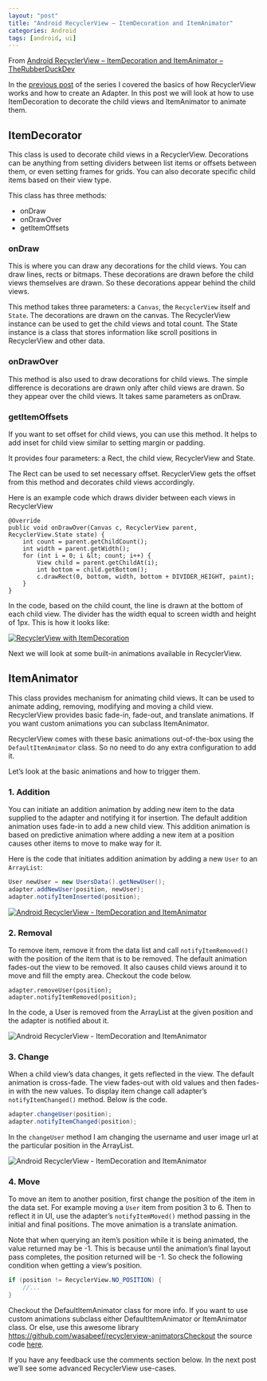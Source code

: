```yaml
---
layout: "post"
title: "Android RecyclerView – ItemDecoration and ItemAnimator"
categories: Android
tags: [android, ui]
---
```


From [Android RecyclerView – ItemDecoration and ItemAnimator – TheRubberDuckDev](https://therubberduckdev.wordpress.com/2017/10/12/android-recyclerview-itemdecoration-and-itemanimator/)

In the [previous post](https://therubberduckdev.wordpress.com/2017/10/09/android-recyclerview-the-basics/) of the series I covered the basics of how RecyclerView works and how to create an Adapter. In this post we will look at how to use ItemDecoration to decorate the child views and ItemAnimator to animate them.

## ItemDecorator

This class is used to decorate child views in a RecyclerView. Decorations can be anything from setting dividers between list items or offsets between them, or even setting frames for grids. You can also decorate specific child items based on their view type.

This class has three methods:

* onDraw
* onDrawOver
* getItemOffsets

### onDraw

This is where you can draw any decorations for the child views. You can draw lines, rects or bitmaps. These decorations are drawn before the child views themselves are drawn. So these decorations appear behind the child views.

This method takes three parameters: a `Canvas`, the `RecyclerView` itself and `State`. The decorations are drawn on the canvas. The RecyclerView instance can be used to get the child views and total count. The State instance is a class that stores information like scroll positions in RecyclerView and other data.

### onDrawOver

This method is also used to draw decorations for child views. The simple difference is decorations are drawn only after child views are drawn. So they appear over the child views. It takes same parameters as onDraw.

### getItemOffsets

If you want to set offset for child views, you can use this method. It helps to add inset for child view similar to setting margin or padding.

It provides four parameters: a Rect, the child view, RecyclerView and State.

The Rect can be used to set necessary offset. RecyclerView gets the offset from this method and decorates child views accordingly.

Here is an example code which draws divider between each views in RecyclerView

```
@Override
public void onDrawOver(Canvas c, RecyclerView parent, RecyclerView.State state) {
    int count = parent.getChildCount();
    int width = parent.getWidth();
    for (int i = 0; i &lt; count; i++) {
        View child = parent.getChildAt(i);
        int bottom = child.getBottom();
        c.drawRect(0, bottom, width, bottom + DIVIDER_HEIGHT, paint);
    }
}
```

In the code, based on the child count, the line is drawn at the bottom of each child view. The divider has the width equal to screen width and height of 1px. This is how it looks like:

[![](https://therubberduckdev.files.wordpress.com/2017/10/adcd5-recyclerview2bwith2bdividers.jpg?w=360&h=640 "RecyclerView with ItemDecoration")](https://therubberduckdev.files.wordpress.com/2017/10/adcd5-recyclerview2bwith2bdividers.jpg)

Next we will look at some built-in animations available in RecyclerView.

## ItemAnimator

This class provides mechanism for animating child views. It can be used to animate adding, removing, modifying and moving a child view. RecyclerView provides basic fade-in, fade-out, and translate animations. If you want custom animations you can subclass ItemAnimator.

RecyclerView comes with these basic animations out-of-the-box using the `DefaultItemAnimator` class. So no need to do any extra configuration to add it.

Let’s look at the basic animations and how to trigger them.

### 1. Addition

You can initiate an addition animation by adding new item to the data supplied to the adapter and notifying it for insertion. The default addition animation uses fade-in to add a new child view. This addition animation is based on predictive animation where adding a new item at a position causes other items to move to make way for it.

Here is the code that initiates addition animation by adding a new `User` to an `ArrayList`:

```java
User newUser = new UsersData().getNewUser();
adapter.addNewUser(position, newUser);
adapter.notifyItemInserted(position);
```

[![Android RecyclerView - ItemDecoration and ItemAnimator](https://therubberduckdev.files.wordpress.com/2017/10/recyclerview-default-add-animation.gif?w=1100)](https://therubberduckdev.files.wordpress.com/2017/10/d3698-recyclerview-default-add-animation.gif)

### 2. Removal

To remove item, remove it from the data list and call `notifyItemRemoved()` with the position of the item that is to be removed. The default animation fades-out the view to be removed. It also causes child views around it to move and fill the empty area. Checkout the code below.

```
adapter.removeUser(position);
adapter.notifyItemRemoved(position);
```

In the code, a User is removed from the ArrayList at the given position and the adapter is notified about it.

![Android RecyclerView - ItemDecoration and ItemAnimator](https://therubberduckdev.files.wordpress.com/2017/10/recyclerview-default-remove-animation.gif?w=1100)

### 3. Change

When a child view’s data changes, it gets reflected in the view. The default animation is cross-fade. The view fades-out with old values and then fades-in with the new values. To display item change call adapter’s `notifyItemChanged()` method. Below is the code.

```java
adapter.changeUser(position);
adapter.notifyItemChanged(position);
```

In the `changeUser` method I am changing the username and user image url at the particular position in the ArrayList.

![Android RecyclerView - ItemDecoration and ItemAnimator](https://therubberduckdev.files.wordpress.com/2017/10/recyclerview-default-change-animation.gif?w=1100)

### 4. Move

To move an item to another position, first change the position of the item in the data set. For example moving a `User` item from position 3 to 6. Then to reflect it in UI, use the adapter’s `notifyItemMoved()` method passing in the initial and final positions. The move animation is a translate animation.

Note that when querying an item’s position while it is being animated, the value returned may be -1. This is because until the animation’s final layout pass completes, the position returned will be -1. So check the following condition when getting a view’s position.

```java
if (position != RecyclerView.NO_POSITION) {
    //...
}
```

Checkout the DefaultItemAnimator class for more info. If you want to use custom animations subclass either DefaultItemAnimator or ItemAnimator class. Or else, use this awesome library https://github.com/wasabeef/recyclerview-animatorsCheckout the source code [here](https://github.com/sjthn/RecyclerViewDemo/tree/decorator-and-animator).

If you have any feedback use the comments section below. In the next post we’ll see some advanced RecyclerView use-cases.